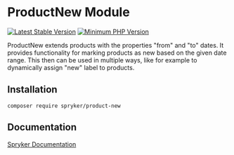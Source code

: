 # ProductNew Module
[![Latest Stable Version](https://poser.pugx.org/spryker/product-new/v/stable.svg)](https://packagist.org/packages/spryker/product-new)
[![Minimum PHP Version](https://img.shields.io/badge/php-%3E%3D%208.0-8892BF.svg)](https://php.net/)

ProductNew extends products with the properties "from" and "to" dates. It provides functionality for marking products as new based on the given date range. This then can be used in multiple ways, like for example to dynamically assign "new" label to products.

## Installation

```
composer require spryker/product-new
```

## Documentation

[Spryker Documentation](https://docs.spryker.com)
